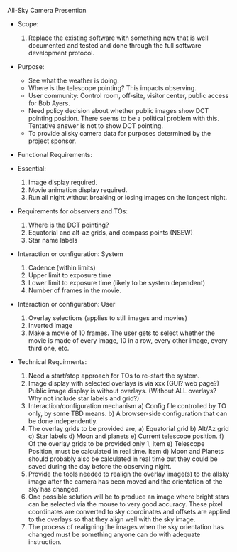 All-Sky Camera Presention 

* Scope:
  1. Replace the existing software with something new that is well documented and tested and done through the full software development protocol.

* Purpose:
  - See what the weather is doing.
  - Where is the telescope pointing?  This impacts observing.
  - User community: Control room, off-site, visitor center, public access for Bob Ayers. 
  - Need policy decision about whether public images show DCT pointing position. 
      There seems to be a political problem with this.  Tentative answer is not to show DCT pointing. 
  - To provide allsky camera data for purposes determined by the project sponsor.


* Functional Requirements:
 * Essential:
    1. Image display required. 
    2. Movie animation display required.
    3. Run all night without breaking or losing images on the longest night.
  * Requirements for observers and TOs:  
    1. Where is the DCT pointing? 
    2. Equatorial and alt-az grids, and compass points (NSEW)
    3. Star name labels
  * Interaction or configuration: System
    1. Cadence (within limits) 
    2. Upper limit to exposure time 
    3. Lower limit to exposure time (likely to be system dependent)
    4. Number of frames in the movie. 
  * Interaction or configuration: User
    1. Overlay selections (applies to still images and movies)
    2. Inverted image 
    3. Make a movie of 10 frames.  The user gets to select whether the movie is
        made of every image, 10 in a row, every other image, every third one, etc.
        
* Technical Requirments:
  1. Need a start/stop approach for TOs to re-start the system.
  2. Image display with selected overlays is via xxx (GUI? web page?)
    Public image display is without overlays. (Without ALL overlays? Why not include star labels and grid?)
  3. Interaction/configuration mechanism 
    a) Config file controlled by TO only, by some TBD means. 
    b) A browser-side configuration that can be done independently. 
  4. The overlay grids to be provided are, 
     a) Equatorial grid
     b) Alt/Az grid
     c) Star labels
     d) Moon and planets
     e) Current telescope position.
     f) Of the overlay grids to be provided only 1, item e) Telescope Position, must be 
        calculated in real time. Item d) Moon and Planets should probably also be calculated
        in real time but they could be saved during the day before the observing night.        
  5. Provide the tools needed to realign the overlay image(s) to the allsky image after
     the camera has been moved and the orientation of the sky has changed.
  6. One possible solution will be to produce an image where bright stars
      can be selected via the mouse to very good accuracy. These pixel coordinates are
      converted to sky coordinates and offsets are applied to the overlays so that they
      align well with the sky image. 
  7. The process of realigning the images when the sky orientation has changed must be
     something anyone can do with adequate instruction.
     
     
